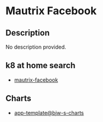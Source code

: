 # Mautrix Facebook

## Description

No description provided.

## k8 at home search

- [mautrix-facebook](https://nanne.dev/k8s-at-home-search/#/mautrix-facebook)

## Charts

- [app-template@bjw-s-charts](https://bjw-s.github.io/helm-charts/)
